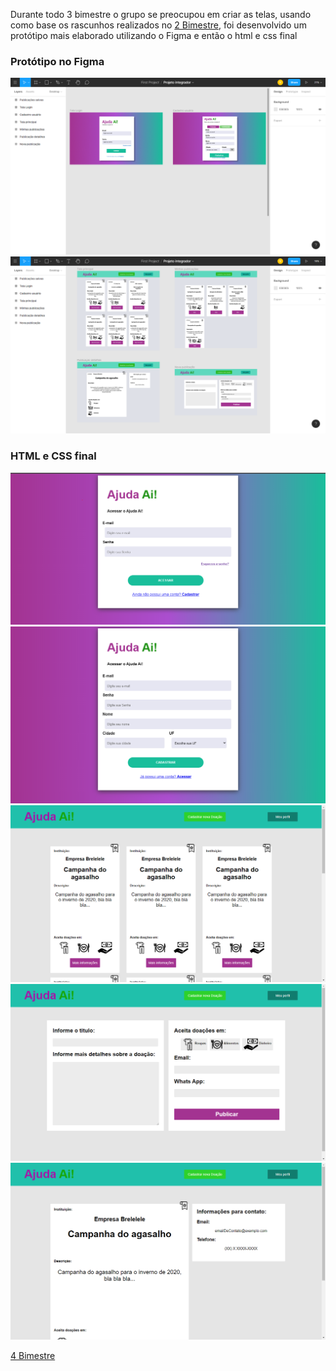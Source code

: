 <p>Durante todo 3 bimestre o grupo se preocupou em criar as telas, usando como base os rascunhos realizados no <a href="/2 bi">2 Bimestre</a>, foi desenvolvido um protótipo mais
elaborado utilizando o Figma e então o html e css final</p>

<h3>Protótipo no Figma</h3>
<img src="/3 bi/prints telas/Login e Cadastro.png">
<img src="/3 bi/prints telas/resto.png">

<h3>HTML e CSS final</h3>
<img src="/3 bi/prints telas/Login final.png">
<img src="/3 bi/prints telas/Cadastro final.png">
<img src="/3 bi/prints telas/homepage final.png">
<img src="/3 bi/prints telas/Nova publicacao.png">
<img src="/3 bi/prints telas/Detalhes da publicacao final.png">

<a href="/4 bi">4 Bimestre</a>
